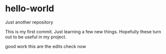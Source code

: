 # hello-world
Just another repository

This is my first commit. Just learning a few new things. Hopefully these turn out to be useful in my project.

good work this are the edits
check now


